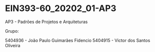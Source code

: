 # EIN393-60_20202_01-AP3
AP3 - Padrões de Projetos e Arquiteturas

Grupo:

5404936 - João Paulo Guimarães Fidencio
5404915 - Victor dos Santos Oliveira
